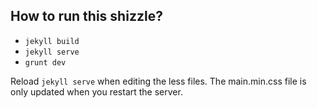 How to run this shizzle?
------------------------

 * `jekyll build`
 * `jekyll serve`
 * `grunt dev`

 Reload `jekyll serve` when editing the less files. The main.min.css file is only updated when you restart the server.
